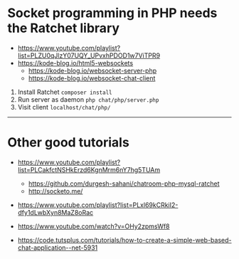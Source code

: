 # Socket programming in PHP needs the Ratchet library

- https://www.youtube.com/playlist?list=PLZU0qJlzY07UQY_UPvxhPDOD1w7ViTPR9
- https://kode-blog.io/html5-websockets
	- https://kode-blog.io/websocket-server-php
	- https://kode-blog.io/websocket-chat-client

1. Install Ratchet `composer install`
2. Run server as daemon `php chat/php/server.php`
3. Visit client `localhost/chat/php/`

---

# Other good tutorials

- https://www.youtube.com/playlist?list=PLCakfctNSHkErzd6KgnMrm6nY7hg5TUAm
	- https://github.com/durgesh-sahani/chatroom-php-mysql-ratchet
	- http://socketo.me/
- https://www.youtube.com/playlist?list=PLxl69kCRkiI2-dfy1dLwbXyn8MaZ8oRac
- https://www.youtube.com/watch?v=OHy2zpmsWf8

- https://code.tutsplus.com/tutorials/how-to-create-a-simple-web-based-chat-application--net-5931
